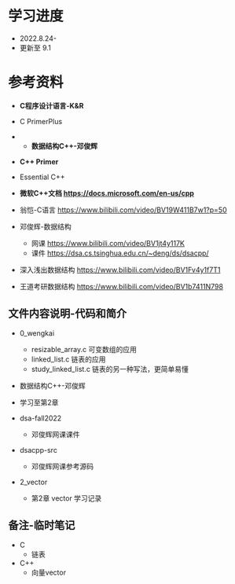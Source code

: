 # 学习进度
* 2022.8.24-
* 更新至 9.1

# 参考资料
* **C程序设计语言-K&R**
* C PrimerPlus
* * **数据结构C++-邓俊辉**  
* **C++ Primer**
* Essential C++

* **微软C++文档 https://docs.microsoft.com/en-us/cpp**

* 翁恺-C语言 https://www.bilibili.com/video/BV19W411B7w1?p=50

* 邓俊辉-数据结构
  * 网课 https://www.bilibili.com/video/BV1jt4y117K  
  * 课件 https://dsa.cs.tsinghua.edu.cn/~deng/ds/dsacpp/
  
* 深入浅出数据结构  https://www.bilibili.com/video/BV1Fv4y1f7T1 
  
* 王道考研数据结构 https://www.bilibili.com/video/BV1b7411N798


## 文件内容说明-代码和简介
* 0_wengkai
  * resizable_array.c 可变数组的应用
  * linked_list.c 链表的应用
  * study_linked_list.c 链表的另一种写法，更简单易懂

* 数据结构C++-邓俊辉 
* 学习至第2章
* dsa-fall2022
  * 邓俊辉网课课件
* dsacpp-src
  * 邓俊辉网课参考源码
* 2_vector
  * 第2章 vector 学习记录



## 备注-临时笔记
* C
  * 链表
* C++
  * 向量vector